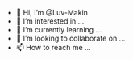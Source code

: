- 👋 Hi, I’m @Luv-Makin
- 👀 I’m interested in ...
- 🌱 I’m currently learning ...
- 💞️ I’m looking to collaborate on ...
- 📫 How to reach me ...

<!---
Luv-Makin/Luv-Makin is a ✨ special ✨ repository because its `README.md` (this file) appears on your GitHub profile.
You can click the Preview link to take a look at your changes.
--->
